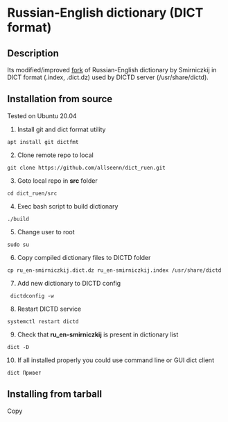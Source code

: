 # Russian-English dictionary (DICT format)
## Description
Its modified/improved [fork](https://github.com/vlakhadzhi/smirniczkij-dict.git) of Russian-English dictionary by Smirniczkij in DICT format (.index, .dict.dz) used by DICTD server (/usr/share/dictd).

## Installation from source 
Tested on Ubuntu 20.04
1. Install git and dict format utility
```
apt install git dictfmt
```
2. Clone remote repo to local
```
git clone https://github.com/allseenn/dict_ruen.git
```
3. Goto local repo in **src** folder
```
cd dict_ruen/src
```
4. Exec bash script to build dictionary
```
./build
```
5. Change user to root
```
sudo su
```
6. Copy compiled dictionary files to DICTD folder
```
cp ru_en-smirniczkij.dict.dz ru_en-smirniczkij.index /usr/share/dictd
```
7. Add new dictionary to DICTD config
```
 dictdconfig -w
```
8. Restart DICTD service
```
systemctl restart dictd
```
9. Check that **ru_en-smirniczkij** is present in dictionary list
```
dict -D
```
10. If all installed properly you could use command line or GUI dict client
```
dict Привет
```
## Installing from tarball
Copy
